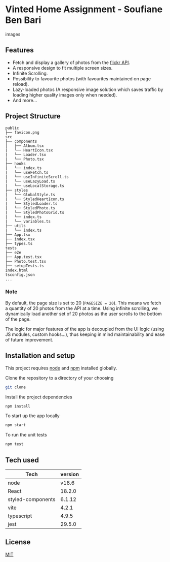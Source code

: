 # Vinted Home Assignment - Soufiane Ben Bari 

images


## Features

- Fetch and display a gallery of photos from the [flickr API](https://www.flickr.com/services/api/flickr.photos.search.html).
- A responsive design to fit multiple screen sizes.
- Infinite Scrolling.
- Possibility to favourite photos (with favourites maintained on page reload).
- Lazy-loaded photos (A responsive image solution which saves traffic by loading higher quality images only when needed).
- And more...

## Project Structure

```
public
├── favicon.png
src
├── components
│   ├── Album.tsx
|   └── HeartIcon.tsx
|   └── Loader.tsx
|   └── Photo.tsx
├── hooks
|   └── index.ts
|   └── useFetch.ts
|   └── useInfiniteScroll.ts
|   └── useLazyLoad.ts
|   └── useLocalStorage.ts
├── styles
|   └── GlobalStyle.ts
|   └── StyledHeartIcon.ts
|   └── StyledLoader.ts
|   └── StyledPhoto.ts
|   └── StyledPhotoGrid.ts
|   └── index.ts
|   └── variables.ts
├── utils
|   └── index.ts
├── App.tsx
├── index.tsx
├── types.ts
tests
├── e2e
├── App.test.tsx
├── Photo.test.tsx
├── setupTests.ts
index.html
tsconfig.json
...
```

### Note
By default, the page size is set to 20 (`PAGESIZE = 20`). This means we fetch a quantity of 20 photos from the API at a time. Using infinite scrolling, we dynamically load another set of 20 photos as the user scrolls to the bottom of the page.

The logic for major features of the app is decoupled from the UI logic (using JS modules, custom hooks...), thus keeping in mind maintainability and ease of future improvement.


## Installation and setup

This project requires [node](http://nodejs.org) and [npm](https://npmjs.com) installed globally.

Clone the repository to a directory of your choosing

```sh
git clone
```

Install the project dependencies

```sh
npm install
```


To start up the app locally

```sh
npm start
```

To run the unit tests

```sh
npm test
```

## Tech used

| Tech       | version |
| ---------- | ------- |
| node       | v18.6   |
| React      | 18.2.0  |
| styled-components       | 6.1.12  |
| vite       | 4.2.1   |
| typescript | 4.9.5   |
| jest        | 29.5.0  |

## License

[MIT]()